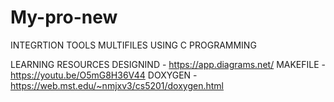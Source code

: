 # My-pro-new

INTEGRTION TOOLS
   MULTIFILES USING C PROGRAMMING
   
LEARNING RESOURCES
   DESIGNIND - https://app.diagrams.net/
   MAKEFILE - https://youtu.be/O5mG8H36V44
   DOXYGEN - https://web.mst.edu/~nmjxv3/cs5201/doxygen.html
